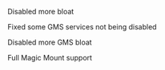 Disabled more bloat

Fixed some GMS services not being disabled

Disabled more GMS bloat

Full Magic Mount support
